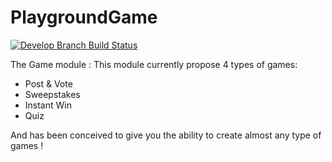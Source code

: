PlaygroundGame
=========

[![Develop Branch Build Status](https://travis-ci.org/gregorybesson/PlaygroundGame.svg)](http://travis-ci.org/gregorybesson/PlaygroundGame)

The Game module : This module currently propose 4 types of games:

- Post & Vote
- Sweepstakes
- Instant Win
- Quiz

And has been conceived to give you the ability to create almost any type of games !

